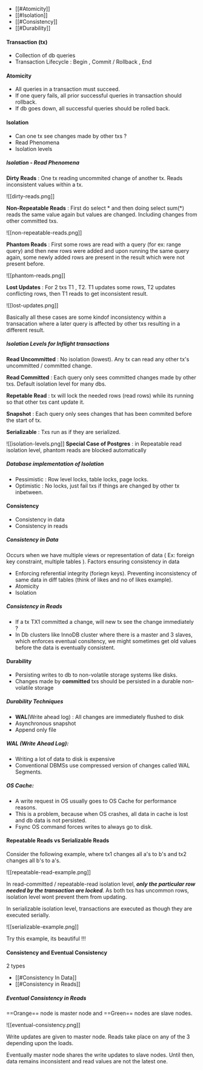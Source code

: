 - [[#Atomicity]]
- [[#Isolation]]
- [[#Consistency]]
- [[#Durability]]

#### Transaction (tx)
- Collection of db queries
- Transaction Lifecycle : Begin , Commit / Rollback , End

#### Atomicity
- All queries in a transaction must succeed.
- If one query fails, all prior successful queries in transaction should rollback.
- If db goes down, all successful queries should be rolled back.

#### Isolation
- Can one tx see changes made by other txs ?
- Read Phenomena
- Isolation levels

##### Isolation - Read Phenomena
__Dirty Reads__ : One tx reading uncommited change of another tx. Reads inconsistent values within a tx.

![[dirty-reads.png]]

__Non-Repeatable Reads__ : First do select \* and then doing select sum(\*) reads the same value again but values are changed. Including changes from other committed txs.

![[non-repeatable-reads.png]]

__Phantom Reads__ : First some rows are read with a query (for ex: range query) and then new rows were added and upon running the same query again, some newly added rows are present in the result which were not present before.

![[phantom-reads.png]]

__Lost Updates__ : For 2 txs T1 , T2. T1 updates some rows, T2 updates conflicting rows, then T1 reads to get inconsistent result.

![[lost-updates.png]]

Basically all these cases are some kindof inconsistency within a transacation where a later query is affected by other txs resulting in a different result.

##### Isolation Levels for Inflight transactions
__Read Uncommitted__ : No isolation (lowest). Any tx can read any other tx's uncommitted / committed change.

__Read Committed__ : Each query only sees committed changes made by other txs. Default isolation level for many dbs.

__Repetable Read__ : tx will lock the needed rows (read rows) while its running so that other txs cant update it.

__Snapshot__ : Each query only sees changes that has been commited before the start of tx. 

__Serializable__ :  Txs run as if they are serialized.

![[isolation-levels.png]]
__Special Case of Postgres__ : in Repeatable read isolation level, phantom reads are blocked automatically

##### Database implementation of Isolation
- Pessimistic : Row level locks, table locks, page locks.
- Optimistic : No locks, just fail txs if things are changed by other tx inbetween.

#### Consistency
- Consistency in data
- Consistency in reads

##### Consistency in Data
Occurs when we have multiple views or representation of data ( Ex: foreign key constraint, multiple tables ).
Factors ensuring consistency in data
- Enforcing referential integrity (foriegn keys). Preventing inconsistency of same data in diff tables (think of likes and no of likes example).
- Atomicity 
- Isolation

##### Consistency in  Reads
- If a tx TX1 committed a change, will new tx see the change immediately ? 
- In Db clusters like InnoDB cluster where there is a master and 3 slaves, which enforces eventual consitency, we might sometimes get old values before the data is eventually consistent.

#### Durability
- Persisting writes to db to non-volatile storage systems like disks.
- Changes made by __committed__ txs should be persisted in a durable non-volatile storage

##### Durability Techniques
- __WAL__(Write ahead log) :  All changes are immediately flushed to disk
- Asynchronous snapshot
- Append only file

##### WAL (Write Ahead Log): 
- Writing a lot of data to disk is expensive
- Conventional DBMSs use compressed version of changes called WAL Segments.

##### OS Cache:
- A write request in OS usually goes to OS Cache for performance reasons.
- This is a problem, because when OS crashes, all data in cache is lost and db data is not persisted.
- Fsync OS command forces writes to always go to disk. 

#### Repeatable Reads vs Serializable Reads

Consider the following example, where tx1 changes all a's to b's and tx2 changes all b's to a's.

![[repeatable-read-example.png]]

In read-committed / repeatable-read isolation level, ___only the particular row needed by the transaction are locked___. As both txs has uncommon rows, isolation level wont prevent them from updating.

In serializable isolation level, transactions are executed as though they are executed serially.

![[serializable-example.png]]

Try this example, its beautiful !!!

#### Consistency and Eventual Consistency
2 types
- [[#Consistency In Data]]
- [[#Consistency in Reads]]

##### Eventual Consistency in Reads

==Orange== node is master node and ==Green== nodes are slave nodes.
 
![[eventual-consistency.png]]

Write updates are given to master node.
Reads take place on any of the 3 depending upon the loads.

Eventually master node shares the write updates to slave nodes. Until then, data remains inconsistent and read values are not the latest one. 
